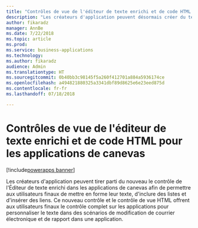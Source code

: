 ```yaml
---
title: "Contrôles de vue de l'éditeur de texte enrichi et de code HTML pour les applications de canevas"
description: "Les créateurs d'application peuvent désormais créer du texte enrichi et modifier les champs de texte enrichi SharePoint dans des applications de canevas"
author: fikaradz
manager: AnnBe
ms.date: 7/22/2018
ms.topic: article
ms.prod: 
ms.service: business-applications
ms.technology: 
ms.author: fikaradz
audience: Admin
ms.translationtype: HT
ms.sourcegitcommit: 0b40bb3c98145f5a260f412701a884a5936174ce
ms.openlocfilehash: a494821880325a3341dbf89d8625e6e23eed875d
ms.contentlocale: fr-fr
ms.lasthandoff: 07/18/2018

---
```

# <a name="rich-text-editor-and-html-view-controls-for-canvas-apps"></a>Contrôles de vue de l'éditeur de texte enrichi et de code HTML pour les applications de canevas

[!include[powerapps banner](../includes/powerapps.md)]




Les créateurs d'application peuvent tirer parti du nouveau le contrôle de l'Éditeur de texte enrichi dans les applications de canevas afin de permettre aux utilisateurs finaux de mettre en forme leur texte, d'inclure des listes et d'insérer des liens.  Ce nouveau contrôle et le contrôle de vue HTML offrent aux utilisateurs finaux le contrôle complet sur les applications pour personnaliser le texte dans des scénarios de modification de courrier électronique et de rapport dans une application. 

